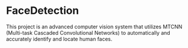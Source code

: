 # FaceDetection
This project is an advanced computer vision system that utilizes MTCNN (Multi-task Cascaded Convolutional Networks) to automatically and accurately identify and locate human faces.

